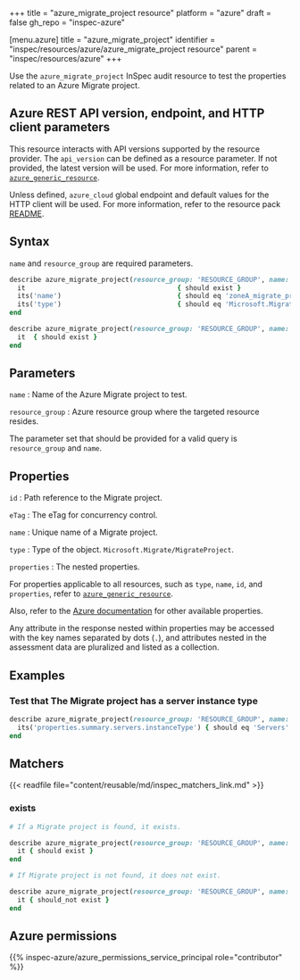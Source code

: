 +++
title = "azure_migrate_project resource"
platform = "azure"
draft = false
gh_repo = "inspec-azure"

[menu.azure]
title = "azure_migrate_project"
identifier = "inspec/resources/azure/azure_migrate_project resource"
parent = "inspec/resources/azure"
+++

Use the `azure_migrate_project` InSpec audit resource to test the properties related to an Azure Migrate project.

## Azure REST API version, endpoint, and HTTP client parameters

This resource interacts with API versions supported by the resource provider. The `api_version` can be defined as a resource parameter.
If not provided, the latest version will be used. For more information, refer to [`azure_generic_resource`](azure_generic_resource.md).

Unless defined, `azure_cloud` global endpoint and default values for the HTTP client will be used. For more information, refer to the resource pack [README](https://github.com/inspec/inspec-azure/blob/main/README.md).

## Syntax

`name` and `resource_group` are required parameters.

```ruby
describe azure_migrate_project(resource_group: 'RESOURCE_GROUP', name: 'PROJECT_NAME') do
  it                                      { should exist }
  its('name')                             { should eq 'zoneA_migrate_project' }
  its('type')                             { should eq 'Microsoft.Migrate/MigrateProjects' }
end
```

```ruby
describe azure_migrate_project(resource_group: 'RESOURCE_GROUP', name: 'PROJECT_NAME') do
  it  { should exist }
end
```

## Parameters

`name`
: Name of the Azure Migrate project to test.

`resource_group`
: Azure resource group where the targeted resource resides.

The parameter set that should be provided for a valid query is `resource_group` and `name`.

## Properties

`id`
: Path reference to the Migrate project.

`eTag`
: The eTag for concurrency control.

`name`
: Unique name of a Migrate project.

`type`
: Type of the object. `Microsoft.Migrate/MigrateProject`.

`properties`
: The nested properties.

For properties applicable to all resources, such as `type`, `name`, `id`, and `properties`, refer to [`azure_generic_resource`](azure_generic_resource#properties).

Also, refer to the [Azure documentation](https://docs.microsoft.com/en-us/rest/api/migrate/projects/migrate-projects/get-migrate-project) for other available properties.

Any attribute in the response nested within properties may be accessed with the key names separated by dots (`.`), and attributes nested in the assessment data are pluralized and listed as a collection.

## Examples

### Test that The Migrate project has a server instance type

```ruby
describe azure_migrate_project(resource_group: 'RESOURCE_GROUP', name: 'PROJECT_NAME') do
  its('properties.summary.servers.instanceType') { should eq 'Servers' }
end
```

## Matchers

{{< readfile file="content/reusable/md/inspec_matchers_link.md" >}}

### exists

```ruby
# If a Migrate project is found, it exists.

describe azure_migrate_project(resource_group: 'RESOURCE_GROUP', name: 'PROJECT_NAME') do
  it { should exist }
end

# If Migrate project is not found, it does not exist.

describe azure_migrate_project(resource_group: 'RESOURCE_GROUP', name: 'PROJECT_NAME') do
  it { should_not exist }
end
```

## Azure permissions

{{% inspec-azure/azure_permissions_service_principal role="contributor" %}}
